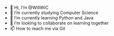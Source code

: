 - 👋 Hi, I’m @WillWiC
- 👀 I’m currently studying Computer Science 
- 🌱 I’m currently learning Python and Java
- 💞️ I’m looking to collaborate on learning together
- 📫 How to reach me via Git

<!---
WillWiC/WillWiC is a ✨ special ✨ repository because its `README.md` (this file) appears on your GitHub profile.
You can click the Preview link to take a look at your changes.
--->
